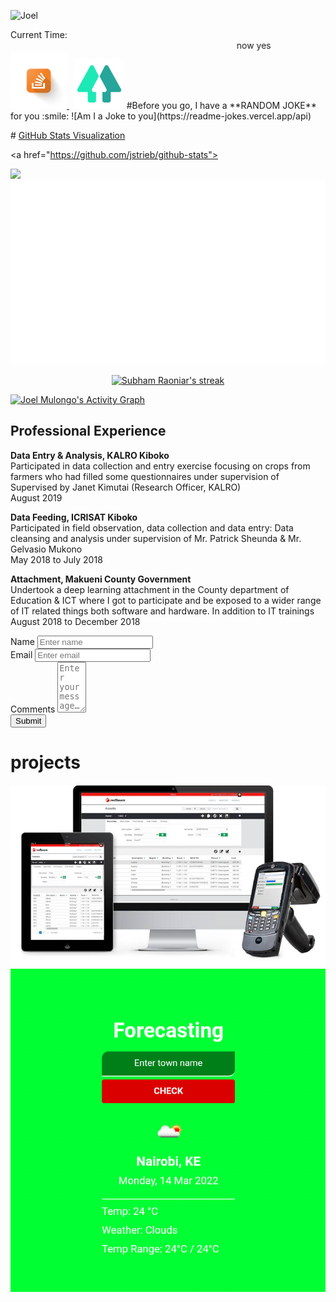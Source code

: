  ![Joel](Https://GitHub.com/joelwmulongo/fleet/blob/main/joel.gif?raw=true) <br>
 <body style="background-image:url(stackoverflow.png); background-size: cover; background-repeat: no-repeat; "> Current Time: <span id="txt"></span>  
<Html>
<Script language= "javascript">  
window.onload=function(){getTime();}  
function getTime(){  
var today=new Date();  
var h=today.getHours();  
var m=today.getMinutes();  
var s=today.getSeconds();  
// add a zero in front of numbers<10  
m=checkTime(m);  
s=checkTime(s);  
document.getElementById('txt').innerHTML=h+":"+m+":"+s;  
setTimeout(function(){getTime()},1000);  
}  
//setInterval("getTime()",1000);//another way  
function checkTime(i){  
if (i<10){  
  i="0" + i;  
 }  
return i;  
}  
</script>
<Marquee> now yes </marquee> </html>
<a href="https://stackoverflow.com/uers/16901798/joel-mulongo"> <Img SRC= "stack_overflow.png" height = "90" width = "90"> </a> &nbsp;
<a href="Https://linktr.ee/joelwmulongo"> <IMG SRC="linktree.png" height ="80" width = "80"></a>
 #Before you go, I have a **RANDOM JOKE** for you :smile:
![Am I a Joke to you](https://readme-jokes.vercel.app/api)

 
 ​#​ ​[​GitHub Stats Visualization​](https://github.com/jstrieb/github-stats) 
  
 ​<a href="https://github.com/jstrieb/github-stats"> 
  
 ​![](https://github.com/joelwmulongo/github-stats/blob/master/generated/overview.svg) 
 ​![](https://github.com/jstrieb/github-stats/blob/master/generated/languages.svg)

<p align="center">
    <a href="https://github.com/joelwmulongo">
        <img title="🔥 Get streak stats for your profile at git.io/streak-stats" alt="Subham Raoniar's streak" src="https://github-readme-streak-stats.herokuapp.com/?user=joelwmulongo&theme=black-ice&hide_border=true&stroke=0000&background=060A0CD0"/>
    </a>
</p>
<a href="https://github.com/joelwmulongo/github-readme-activity-graph"><img alt="Joel Mulongo's Activity Graph" src="https://activity-graph.herokuapp.com/graph?username=joelwmulongo&bg_color=0D1117&color=5BCDEC&line=5BCDEC&point=FFFFFF&hide_border=true" /></a>
<h2>Professional Experience</h2>

<Strong>Data Entry & Analysis, KALRO Kiboko </strong><BR>
Participated in data collection and entry exercise focusing on crops from farmers who had filled some questionnaires under supervision of Supervised by Janet Kimutai (Research Officer, KALRO) <BR>
August 2019
                            
<Strong> Data Feeding, ICRISAT Kiboko </strong><BR>
Participated in field observation, data collection and data entry: Data cleansing and analysis under supervision of Mr. Patrick Sheunda & Mr. Gelvasio Mukono <BR>
May 2018 to July 2018


<Strong> Attachment, Makueni County Government</strong> <BR>
Undertook a deep learning attachment in the County department of Education & ICT where I got to participate and be exposed to a wider range of IT related things both software and hardware. In addition to IT trainings<BR>
August 2018 to December 2018 <br>
  <form  action="https://formspree.io/f/xlezjane" method="post" id="contactform" role="form">
  <label for="name">Name</label>
  <input type="text" name="name" id="name" placeholder="Enter name" title="Please enter your name (at least 2 characters)" required><BR>
  <label for="email">Email</label>
  <input type="email" name="email" id="email" placeholder="Enter email" title="Please enter a valid email address" required><BR>
  <label for="comments">Comments</label>
  <textarea name="comment" cid="comments" cols="3" rows="5" placeholder="Enter your message…" title="Please enter your message (at least 10 characters)"></textarea><BR>
  <button type="submit" id="submit">Submit</button>
   </form>
<H1> projects </h1>
<A href="https://github.com/JoelwMulongo/stock-control-system"><IMG alt="Stock System" SRC="stock.jpeg"/>  </a> <BR>
<A href="Https://GitHub.com/joelwmulongo/meteorological-department"><IMG alt="weather forecast app" SRC="weather_forecast.png"/> </a>
  
                        
    
